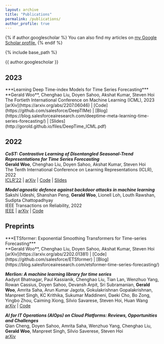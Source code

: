 ```yaml
---
layout: archive
title: "Publications"
permalink: /publications/
author_profile: true
---
```


{% if author.googlescholar %}
  You can also find my articles on <u><a href="{{author.googlescholar}}">my Google Scholar profile</a>.</u>
{% endif %}

{% include base_path %}

{{ author.googlescholar }}

<h2>2023</h2>
***Learning Deep Time-index Models for Time Series Forecasting*** <br>
**Gerald Woo**, Chenghao Liu, Doyen Sahoo, Akshat Kumar, Steven Hoi <br>
The Fortieth International Conference on Machine Learning (ICML), 2023 <br>
[arXiv](https://arxiv.org/abs/2207.06046) | [Code](https://github.com/salesforce/DeepTIMe) | [Blog](https://blog.salesforceairesearch.com/deeptime-meta-learning-time-series-forecasting/) | [Slides](http://gorold.github.io/files/DeepTime_ICML.pdf)

<h2>2022</h2>

***CoST: Contrastive Learning of Disentangled Seasonal-Trend Representations for Time Series Forecasting*** <br>
**Gerald Woo**, Chenghao Liu, Doyen Sahoo, Akshat Kumar, Steven Hoi <br>
The Tenth International Conference on Learning Representations (ICLR), 2022 <br>
[ICLR'22](https://openreview.net/forum?id=PilZY3omXV2) | [arXiv](https://arxiv.org/abs/2202.01575) | [Code](https://github.com/salesforce/CoST) | [Slides](http://gorold.github.io/files/ICLR_2022_CoST.pdf)

***Model agnostic defence against backdoor attacks in machine learning*** <br>
Sakshi Udeshi, Shanshan Peng, **Gerald Woo**, Lionell Loh, Louth Rawshan, Sudipta Chattopadhyay <br> 
IEEE Transactions on Reliability, 2022 <br>
[IEEE](https://ieeexplore.ieee.org/abstract/document/9754562) | [arXiv](https://arxiv.org/abs/1908.02203) | [Code](https://github.com/sakshiudeshi/Neo)

<h2>Preprints</h2>
***ETSformer: Exponential Smoothing Transformers for Time-series Forecasting*** <br>
**Gerald Woo**, Chenghao Liu, Doyen Sahoo, Akshat Kumar, Steven Hoi <br>
[arXiv](https://arxiv.org/abs/2202.01381) | [Code](https://github.com/salesforce/ETSformer) | [Blog](https://blog.salesforceairesearch.com/etsformer-time-series-forecasting/)

***Merlion: A machine learning library for time series*** <br>
Aadyot Bhatnagar, Paul Kassianik, Chenghao Liu, Tian Lan, Wenzhuo Yang, Rowan Cassius, Doyen Sahoo, Devansh Arpit, Sri Subramanian, **Gerald Woo**, Amrita Saha, Arun Kumar Jagota, Gokulakrishnan Gopalakrishnan, Manpreet Singh, KC Krithika, Sukumar Maddineni, Daeki Cho, Bo Zong, Yingbo Zhou, Caiming Xiong, Silvio Savarese, Steven Hoi, Huan Wang <br>
[arXiv](https://arxiv.org/abs/2109.09265) | [Code](https://github.com/salesforce/Merlion)

***AI for IT Operations (AIOps) on Cloud Platforms: Reviews, Opportunities and Challenges*** <br>
Qian Cheng, Doyen Sahoo, Amrita Saha, Wenzhuo Yang, Chenghao Liu, **Gerald Woo**, Manpreet Singh, Silvio Saverese, Steven Hoi <br>
[arXiv](https://arxiv.org/abs/2304.04661)

<!-- {% for post in site.publications reversed %}
  {% include archive-single.html %}
{% endfor %} -->

